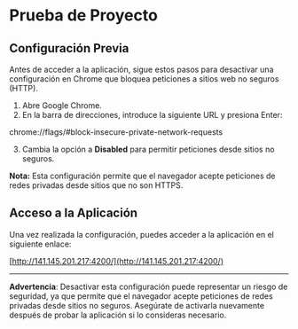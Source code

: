 # Prueba de Proyecto

## Configuración Previa

Antes de acceder a la aplicación, sigue estos pasos para desactivar una configuración en Chrome que bloquea peticiones a sitios web no seguros (HTTP).

1. Abre Google Chrome.
2. En la barra de direcciones, introduce la siguiente URL y presiona Enter:

chrome://flags/#block-insecure-private-network-requests

3. Cambia la opción a **Disabled** para permitir peticiones desde sitios no seguros.

**Nota:** Esta configuración permite que el navegador acepte peticiones de redes privadas desde sitios que no son HTTPS.

## Acceso a la Aplicación

Una vez realizada la configuración, puedes acceder a la aplicación en el siguiente enlace:

[http://141.145.201.217:4200/](http://141.145.201.217:4200/)

---

**Advertencia**: Desactivar esta configuración puede representar un riesgo de seguridad, ya que permite que el navegador acepte peticiones de redes privadas desde sitios no seguros. Asegúrate de activarla nuevamente después de probar la aplicación si lo consideras necesario.
